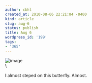 ```yaml
---
author: cbhl
created_at: 2010-08-06 22:21:04 -0400
kind: article
slug: aug-6
status: publish
title: Aug 6
wordpress_id: '199'
tags:
- '365'
---
```


![image](http://images.azuresky.ca/blog/wp-content/uploads/2010/08/wpid-IMG_20100806_202943.jpg)\
\

I almost steped on this butterfly. Almost.
